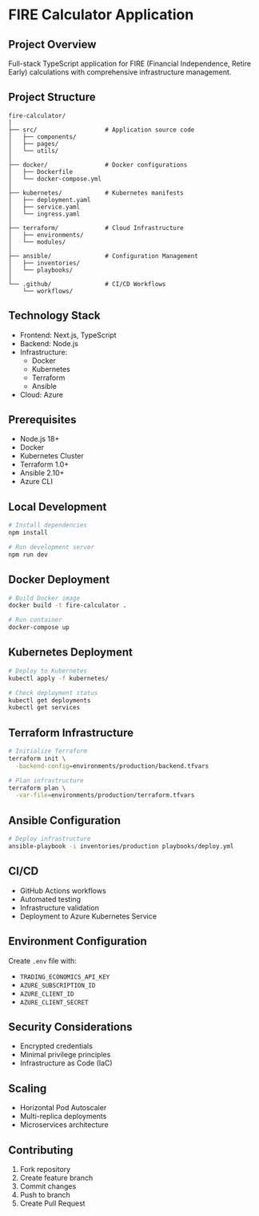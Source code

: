 # FIRE Calculator Application

## Project Overview
Full-stack TypeScript application for FIRE (Financial Independence, Retire Early) calculations with comprehensive infrastructure management.

## Project Structure
```
fire-calculator/
│
├── src/                   # Application source code
│   ├── components/
│   ├── pages/
│   └── utils/
│
├── docker/                # Docker configurations
│   ├── Dockerfile
│   └── docker-compose.yml
│
├── kubernetes/            # Kubernetes manifests
│   ├── deployment.yaml
│   ├── service.yaml
│   └── ingress.yaml
│
├── terraform/             # Cloud Infrastructure
│   ├── environments/
│   └── modules/
│
├── ansible/               # Configuration Management
│   ├── inventories/
│   └── playbooks/
│
└── .github/               # CI/CD Workflows
    └── workflows/
```

## Technology Stack
- Frontend: Next.js, TypeScript
- Backend: Node.js
- Infrastructure: 
  - Docker
  - Kubernetes
  - Terraform
  - Ansible
- Cloud: Azure

## Prerequisites
- Node.js 18+
- Docker
- Kubernetes Cluster
- Terraform 1.0+
- Ansible 2.10+
- Azure CLI

## Local Development
```bash
# Install dependencies
npm install

# Run development server
npm run dev
```

## Docker Deployment
```bash
# Build Docker image
docker build -t fire-calculator .

# Run container
docker-compose up
```

## Kubernetes Deployment
```bash
# Deploy to Kubernetes
kubectl apply -f kubernetes/

# Check deployment status
kubectl get deployments
kubectl get services
```

## Terraform Infrastructure
```bash
# Initialize Terraform
terraform init \
  -backend-config=environments/production/backend.tfvars

# Plan infrastructure
terraform plan \
  -var-file=environments/production/terraform.tfvars
```

## Ansible Configuration
```bash
# Deploy infrastructure
ansible-playbook -i inventories/production playbooks/deploy.yml
```

## CI/CD
- GitHub Actions workflows
- Automated testing
- Infrastructure validation
- Deployment to Azure Kubernetes Service

## Environment Configuration
Create `.env` file with:
- `TRADING_ECONOMICS_API_KEY`
- `AZURE_SUBSCRIPTION_ID`
- `AZURE_CLIENT_ID`
- `AZURE_CLIENT_SECRET`

## Security Considerations
- Encrypted credentials
- Minimal privilege principles
- Infrastructure as Code (IaC)

## Scaling
- Horizontal Pod Autoscaler
- Multi-replica deployments
- Microservices architecture

## Contributing
1. Fork repository
2. Create feature branch
3. Commit changes
4. Push to branch
5. Create Pull Request

